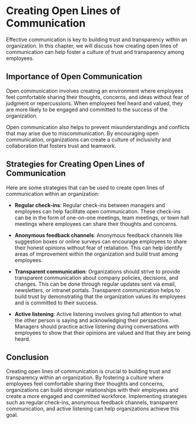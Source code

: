 Creating Open Lines of Communication
======================================================================================================

Effective communication is key to building trust and transparency within an organization. In this chapter, we will discuss how creating open lines of communication can help foster a culture of trust and transparency among employees.

Importance of Open Communication
--------------------------------

Open communication involves creating an environment where employees feel comfortable sharing their thoughts, concerns, and ideas without fear of judgment or repercussions. When employees feel heard and valued, they are more likely to be engaged and committed to the success of the organization.

Open communication also helps to prevent misunderstandings and conflicts that may arise due to miscommunication. By encouraging open communication, organizations can create a culture of inclusivity and collaboration that fosters trust and teamwork.

Strategies for Creating Open Lines of Communication
---------------------------------------------------

Here are some strategies that can be used to create open lines of communication within an organization:

* **Regular check-ins**: Regular check-ins between managers and employees can help facilitate open communication. These check-ins can be in the form of one-on-one meetings, team meetings, or town hall meetings where employees can share their thoughts and concerns.

* **Anonymous feedback channels**: Anonymous feedback channels like suggestion boxes or online surveys can encourage employees to share their honest opinions without fear of retaliation. This can help identify areas of improvement within the organization and build trust among employees.

* **Transparent communication**: Organizations should strive to provide transparent communication about company policies, decisions, and changes. This can be done through regular updates sent via email, newsletters, or intranet portals. Transparent communication helps to build trust by demonstrating that the organization values its employees and is committed to their success.

* **Active listening**: Active listening involves giving full attention to what the other person is saying and acknowledging their perspective. Managers should practice active listening during conversations with employees to show that their opinions are valued and that they are being heard.

Conclusion
----------

Creating open lines of communication is crucial to building trust and transparency within an organization. By fostering a culture where employees feel comfortable sharing their thoughts and concerns, organizations can build stronger relationships with their employees and create a more engaged and committed workforce. Implementing strategies such as regular check-ins, anonymous feedback channels, transparent communication, and active listening can help organizations achieve this goal.
